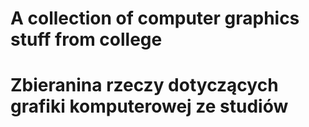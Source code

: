 # A collection of computer graphics stuff from college
# Zbieranina rzeczy dotyczących grafiki komputerowej ze studiów
